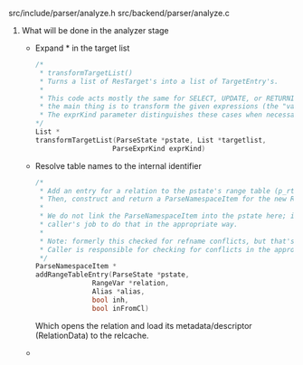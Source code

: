 src/include/parser/analyze.h
src/backend/parser/analyze.c


1. What will be done in the analyzer stage

   * Expand * in the target list
   
     ```c
     /*
      * transformTargetList()
      * Turns a list of ResTarget's into a list of TargetEntry's.
      *
      * This code acts mostly the same for SELECT, UPDATE, or RETURNING lists;
      * the main thing is to transform the given expressions (the "val" fields).
      * The exprKind parameter distinguishes these cases when necessary.
     */
     List *
     transformTargetList(ParseState *pstate, List *targetlist,
    					ParseExprKind exprKind)
     ```
    
   * Resolve table names to the internal identifier
   
     ```c
     /*
      * Add an entry for a relation to the pstate's range table (p_rtable).
      * Then, construct and return a ParseNamespaceItem for the new RTE.
      *
      * We do not link the ParseNamespaceItem into the pstate here; it's the
      * caller's job to do that in the appropriate way.
      *
      * Note: formerly this checked for refname conflicts, but that's wrong.
      * Caller is responsible for checking for conflicts in the appropriate scope.
      */
     ParseNamespaceItem *
     addRangeTableEntry(ParseState *pstate,
				   RangeVar *relation,
				   Alias *alias,
				   bool inh,
				   bool inFromCl)
     ```
     
     Which opens the relation and load its metadata/descriptor (RelationData)
     to the relcache.
     
   * 